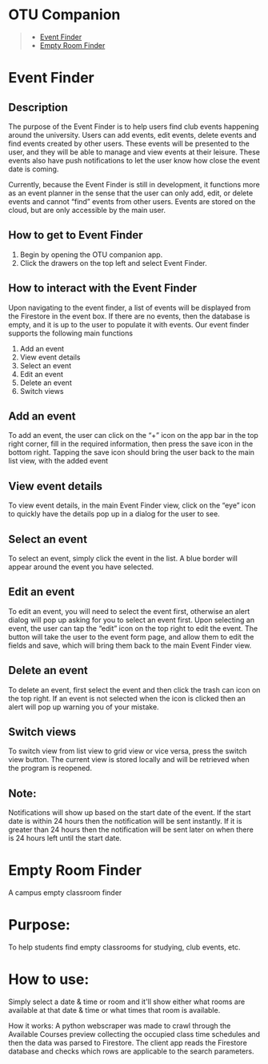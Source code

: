 # OTU Companion

> * [Event Finder](https://github.com/SethCohen/EmojiStatistics/blob/master/README.md#event-finder)
> * [Empty Room Finder](https://github.com/SethCohen/EmojiStatistics/blob/master/README.md#empty-room-finder)

# Event Finder

## Description
The purpose of the Event Finder is to help users find club events happening around the university. Users can add events, edit events, delete events and find events created by other users. These events will be presented to the user, and they will be   able to manage and view events at their leisure. These events also have push notifications to let the user know how close the event date is coming. 

Currently, because the Event Finder is still in development, it functions more as an event planner in the sense that the user can only add, edit, or delete events and cannot “find” events from other users. Events are stored on the cloud, but are only accessible by the main user. 

## How to get to Event Finder
1. Begin by opening the OTU companion app.
2. Click the drawers on the top left and select Event Finder.

## How to interact with the Event Finder
Upon navigating to the event finder, a list of events will be displayed from the Firestore in the event box. If there are no events, then the database is empty, and it is up to the user to populate it with events. Our event finder supports the following main functions
  1. Add an event
  2. View event details
  3. Select an event
  4. Edit an event
  5. Delete an event
  6. Switch views

## Add an event
To add an event, the user can click on the “+” icon on the app bar in the top right corner, fill in the required information, then press the save icon in the bottom right. Tapping the save icon should bring the user back to the main list view, with the added event
## View event details
To view event details, in the main Event Finder view, click on the “eye” icon to quickly have the details pop up in a dialog for the user to see.

## Select an event 
To select an event, simply click the event in the list. A blue border will appear around the event you have selected.

## Edit an event
To edit an event, you will need to select the event first, otherwise an alert dialog will pop up asking for you to select an event first. Upon selecting an event, the user can tap the “edit” icon on the top right to edit the event. The button will take the user to the event form page, and allow them to edit the fields and save, which will bring them back to the main Event Finder view.

## Delete an event
To delete an event, first select the event and then click the trash can icon on the top right. If an event is not selected when the icon is clicked then an alert will pop up warning you of your mistake.

## Switch views
To switch view from list view to grid view or vice versa, press the switch view button. The current view is stored locally and will be retrieved when the program is reopened.

## Note: 
Notifications will show up based on the start date of the event. If the start date is within 24 hours then the notification will be sent instantly. If it is greater than 24 hours then the notification will be sent later on when there is 24 hours left until the start date.

# Empty Room Finder
A campus empty classroom finder 

# Purpose:
To help students find empty classrooms for studying, club events, etc.

# How to use:
Simply select a date & time or room and it'll show either what rooms are available at that date & time or what times that room is available.

How it works:
A python webscraper was made to crawl through the Available Courses preview collecting the occupied class time schedules and then the data was parsed to Firestore.
The client app reads the Firestore database and checks which rows are applicable to the search parameters.

